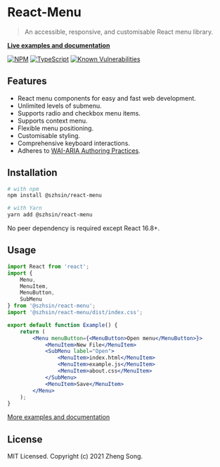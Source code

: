 # React-Menu

> An accessible, responsive, and customisable React menu library.

**[Live examples and documentation](https://szhsin.github.io/react-menu/)**

[![NPM](https://img.shields.io/npm/v/@szhsin/react-menu.svg)](https://www.npmjs.com/package/@szhsin/react-menu)
[![TypeScript](https://img.shields.io/badge/TypeScript-.d.ts-blue.svg)](https://github.com/szhsin/react-menu/blob/master/types/index.d.ts)
[![Known Vulnerabilities](https://snyk.io/test/github/szhsin/react-menu/badge.svg)](https://snyk.io/test/github/szhsin/react-menu)

## Features

- React menu components for easy and fast web development.
- Unlimited levels of submenu.
- Supports radio and checkbox menu items.
- Supports context menu.
- Flexible menu positioning.
- Customisable styling.
- Comprehensive keyboard interactions.
- Adheres to [WAI-ARIA Authoring Practices](https://www.w3.org/TR/wai-aria-practices/#menu).

## Installation

```bash
# with npm
npm install @szhsin/react-menu

# with Yarn
yarn add @szhsin/react-menu
```
No peer dependency is required except React 16.8+.

## Usage

```jsx
import React from 'react';
import {
    Menu,
    MenuItem,
    MenuButton,
    SubMenu
} from '@szhsin/react-menu';
import '@szhsin/react-menu/dist/index.css';

export default function Example() {
    return (
        <Menu menuButton={<MenuButton>Open menu</MenuButton>}>
            <MenuItem>New File</MenuItem>
            <SubMenu label="Open">
                <MenuItem>index.html</MenuItem>
                <MenuItem>example.js</MenuItem>
                <MenuItem>about.css</MenuItem>
            </SubMenu>
            <MenuItem>Save</MenuItem>
        </Menu>
    );
}
```

[More examples and documentation](https://szhsin.github.io/react-menu/)

## License

MIT Licensed. Copyright (c) 2021 Zheng Song.
